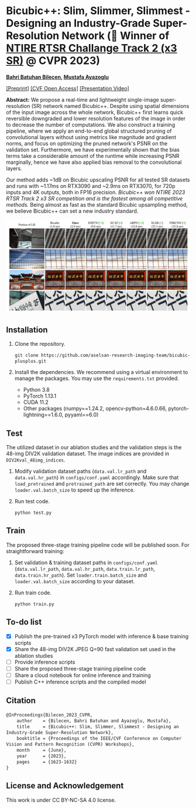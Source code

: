 # Bicubic++: Slim, Slimmer, Slimmest - Designing an Industry-Grade Super-Resolution Network (:rocket: Winner of [NTIRE RTSR Challange Track 2 (x3 SR)](https://codalab.lisn.upsaclay.fr/competitions/10228) @ CVPR 2023)

**[Bahri Batuhan Bilecen](https://scholar.google.com/citations?user=4GUU0H4AAAAJ), [Mustafa Ayazoglu](https://scholar.google.com/citations?hl=tr&user=72SEpzAAAAAJ)**

 [\[Preprint\]](https://arxiv.org/abs/2305.02126)
 [\[CVF Open Access\]](https://openaccess.thecvf.com/content/CVPR2023W/NTIRE/html/Bilecen_Bicubic_Slim_Slimmer_Slimmest_-_Designing_an_Industry-Grade_Super-Resolution_Network_CVPRW_2023_paper.html)
 [\[Presentation Video\]](https://youtu.be/QhZOiAaFAsg)
 
**Abstract:** We propose a real-time and lightweight single-image super-resolution (SR) network named Bicubic++. Despite using spatial dimensions of the input image across the whole network, Bicubic++ first learns quick reversible downgraded and lower resolution features of the image in order to decrease the number of computations. We also construct a training pipeline, where we apply an end-to-end global structured pruning of convolutional layers without using metrics like magnitude and gradient norms, and focus on optimizing the pruned network's PSNR on the validation set. Furthermore, we have experimentally shown that the bias terms take a considerable amount of the runtime while increasing PSNR marginally, hence we have also applied bias removal to the convolutional layers. 

Our method adds ~1dB on Bicubic upscaling PSNR for all tested SR datasets and runs with ~1.17ms on RTX3090 and ~2.9ms on RTX3070, for 720p inputs and 4K outputs, both in FP16 precision. *Bicubic++ won NTIRE 2023 RTSR Track 2 x3 SR competition and is the fastest among all competitive methods.* Being almost as fast as the standard Bicubic upsampling method, we believe Bicubic++ can set a new industry standard.


![teaser](/figures/teaser.png)

## Installation 
1. Clone the repository.
       
       git clone https://github.com/aselsan-research-imaging-team/bicubic-plusplus.git
2. Install the dependencies. We recommend using a virtual environment to manage the packages. You may use the `requirements.txt` provided.
    * Python 3.8
    * PyTorch 1.13.1
    * CUDA 11.2
    * Other packages (numpy==1.24.2, opencv-python=4.6.0.66, pytorch-lightning==1.6.0, pyyaml==6.0)

## Test
The utilized dataset in our ablation studies and the validation steps is the 48-img DIV2K validation dataset. The image indices are provided in `DIV2Kval_48img_indices`.

1. Modify validation dataset paths (`data.val.lr_path` and `data.val.hr_path`) in `configs/conf.yaml` accordingly. Make sure that `load_pretrained` and `pretrained_path` are set correctly. You may change `loader.val.batch_size` to speed up the inference.
2. Run test code.
       
       python test.py
## Train
The proposed three-stage training pipeline code will be published soon. For straightforward training:

1. Set validation & training dataset paths in `configs/conf.yaml` (`data.val.lr_path`, `data.val.hr_path`, `data.train.lr_path`, `data.train.hr_path`). Set `loader.train.batch_size` and `loader.val.batch_size` according to your dataset.
2. Run train code.

       python train.py

## To-do list
- [x] Publish the pre-trained x3 PyTorch model with inference & base training scripts
- [x] Share the 48-img DIV2K JPEG Q=90 fast validation set used in the ablation studies
- [ ] Provide inference scripts
- [ ] Share the proposed three-stage training pipeline code
- [ ] Share a cloud notebook for online inference and training
- [ ] Publish C++ inference scripts and the compiled model

## Citation

    @InProceedings{Bilecen_2023_CVPR,
        author    = {Bilecen, Bahri Batuhan and Ayazoglu, Mustafa},
        title     = {Bicubic++: Slim, Slimmer, Slimmest - Designing an Industry-Grade Super-Resolution Network},
        booktitle = {Proceedings of the IEEE/CVF Conference on Computer Vision and Pattern Recognition (CVPR) Workshops},
        month     = {June},
        year      = {2023},
        pages     = {1623-1632}
    }

## License and Acknowledgement

This work is under CC BY-NC-SA 4.0 license.
